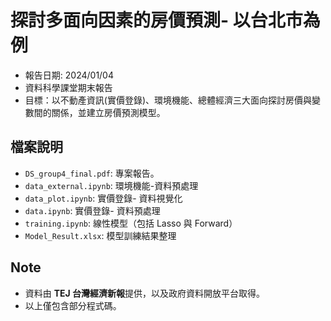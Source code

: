# 探討多面向因素的房價預測- 以台北市為例
- 報告日期: 2024/01/04
- 資料科學課堂期末報告
- 目標：以不動產資訊(實價登錄)、環境機能、總體經濟三大面向探討房價與變數間的關係，並建立房價預測模型。

## 檔案說明
- `DS_group4_final.pdf`: 專案報告。
- `data_external.ipynb`: 環境機能-資料預處理
- `data_plot.ipynb`: 實價登錄- 資料視覺化
- `data.ipynb`: 實價登錄- 資料預處理
- `training.ipynb`: 線性模型（包括 Lasso 與 Forward）
- `Model_Result.xlsx`: 模型訓練結果整理

## Note
- 資料由 **TEJ 台灣經濟新報**提供，以及政府資料開放平台取得。
- 以上僅包含部分程式碼。
